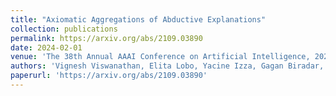 ```yaml
---
title: "Axiomatic Aggregations of Abductive Explanations"
collection: publications
permalink: https://arxiv.org/abs/2109.03890
date: 2024-02-01
venue: 'The 38th Annual AAAI Conference on Artificial Intelligence, 2024'
authors: 'Vignesh Viswanathan, Elita Lobo, Yacine Izza, Gagan Biradar, Yair Zick'
paperurl: 'https://arxiv.org/abs/2109.03890'
---
```



